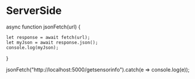# ServerSide

async function jsonFetch(url) {

    let response = await fetch(url);
    let myJson = await response.json();
    console.log(myJson);
}

jsonFetch("http://localhost:5000/getsensorinfo").catch(e => console.log(e));
